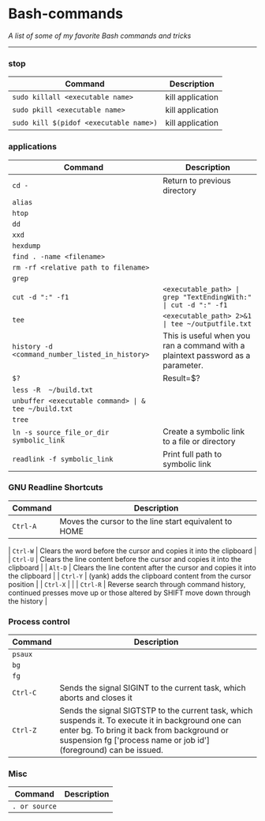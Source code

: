 # Bash-commands
_A list of some of my favorite Bash commands and tricks_

___

### stop

| Command | Description |
| ------- | ----------- |
| `sudo killall <executable name>` | kill application |
| `sudo pkill <executable name>` | kill application |
| `sudo kill $(pidof <executable name>)` | kill application |

### applications

| Command | Description |
| ------- | ----------- |
| `cd -` | Return to previous directory |
| `alias` |  |
| `htop` |  |
| `dd` |  |
| `xxd` |  |
| `hexdump` |  |
| `find . -name <filename>` |  |
| `rm -rf <relative path to filename>` |  |
| `grep` |  |
| `cut -d ":" -f1` | `<executable_path> \| grep "TextEndingWith:" \| cut -d ":" -f1` |
| `tee` |   `<executable_path> 2>&1 \| tee ~/outputfile.txt` |
| `history -d <command_number_listed_in_history>` | This is useful when you ran a command with a plaintext password as a parameter. |
| `$?` | Result=$?|
| `less -R  ~/build.txt` |  |
| `unbuffer <executable command> \| & tee ~/build.txt` | |
| `tree` | |
| `ln -s source_file_or_dir symbolic_link` | Create a symbolic link to a file or directory |
| `readlink -f symbolic_link` | Print full path to symbolic link |


### GNU Readline Shortcuts

| Command | Description |
| ------- | ----------- |
| `Ctrl-A` | Moves the cursor to the line start equivalent to HOME |


| `Ctrl-W` | Clears the word before the cursor and copies it into the clipboard |
| `Ctrl-U` | Clears the line content before the cursor and copies it into the clipboard |
| `Alt-D` | Clears the line content after the cursor and copies it into the clipboard |
| `Ctrl-Y` | (yank) adds the clipboard content from the cursor position |
| `Ctrl-X` |  |
| `Ctrl-R` | Reverse search through command history, continued presses move up or those altered by SHIFT move down through the history |

### Process control

| Command | Description |
| ------- | ----------- |
| `psaux` |  |
| `bg` |  |
| `fg` |  |
| `Ctrl-C` | Sends the signal SIGINT to the current task, which aborts and closes it |
| `Ctrl-Z` | Sends the signal SIGTSTP to the current task, which suspends it. To execute it in background one can enter bg. To bring it back from background or suspension fg ['process name or job id'] (foreground) can be issued. |

### Misc

| Command | Description |
| ------- | ----------- |
| `. or source` |  |
